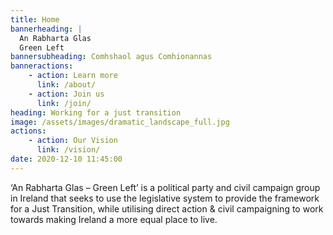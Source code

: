 ```yaml
---
title: Home
bannerheading: |
  An Rabharta Glas
  Green Left
bannersubheading: Comhshaol agus Comhionannas
banneractions:
    - action: Learn more
      link: /about/
    - action: Join us
      link: /join/
heading: Working for a just transition
image: /assets/images/dramatic_landscape_full.jpg
actions:
    - action: Our Vision
      link: /vision/
date: 2020-12-10 11:45:00
---
```


‘An Rabharta Glas – Green Left’ is a political party and civil campaign group in Ireland that seeks to use the legislative system to provide the framework for a Just Transition, while utilising direct action & civil campaigning to work towards making Ireland a more equal place to live.
